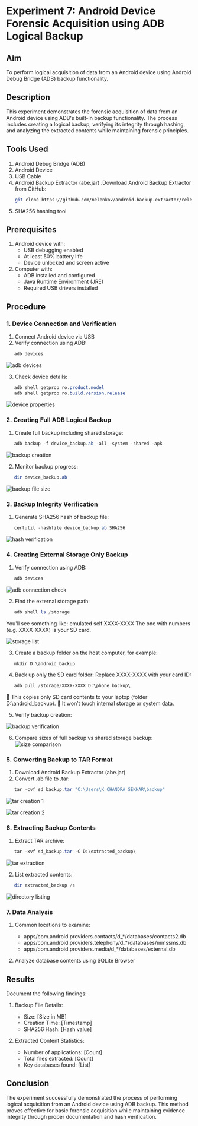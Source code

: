 # Experiment 7: Android Device Forensic Acquisition using ADB Logical Backup

## Aim
To perform logical acquisition of data from an Android device using Android Debug Bridge (ADB) backup functionality.

## Description
This experiment demonstrates the forensic acquisition of data from an Android device using ADB's built-in backup functionality. The process includes creating a logical backup, verifying its integrity through hashing, and analyzing the extracted contents while maintaining forensic principles.

## Tools Used
1. Android Debug Bridge (ADB)
2. Android Device
3. USB Cable
4. Android Backup Extractor (abe.jar)
      .Download Android Backup Extractor from GitHub:
   ```bash
   git clone https://github.com/nelenkov/android-backup-extractor/releases/tag/latest
   ```
5. SHA256 hashing tool

## Prerequisites
1. Android device with:
   - USB debugging enabled
   - At least 50% battery life
   - Device unlocked and screen active
2. Computer with:
   - ADB installed and configured
   - Java Runtime Environment (JRE)
   - Required USB drivers installed

## Procedure

### 1. Device Connection and Verification
1. Connect Android device via USB
2. Verify connection using ADB:
```powershell
   adb devices
```
![adb devices](Output%20Screenshot/Exp7/Screenshot%202025-10-23%20231526.png)
<!-- [Insert Screenshot: ADB devices list output] -->

3. Check device details:
```powershell
   adb shell getprop ro.product.model
   adb shell getprop ro.build.version.release
```
![device properties](Output%20Screenshot/Exp7/Screenshot%202025-10-23%20233804.png)
<!-- [Insert Screenshot: Device properties output] -->

### 2. Creating Full ADB Logical Backup
1. Create full backup including shared storage:
```powershell
   adb backup -f device_backup.ab -all -system -shared -apk
```
![backup creation](Output%20Screenshot/Exp7/Screenshot%202025-10-23%20234009.png)
<!-- [Insert Screenshot: Backup creation dialog on device] -->

2. Monitor backup progress:
```powershell
   dir device_backup.ab
```
![backup file size](Output%20Screenshot/Exp7/Screenshot%202025-10-23%20234443.png)
<!-- [Insert Screenshot: File size and creation time] -->

### 3. Backup Integrity Verification
1. Generate SHA256 hash of backup file:
```powershell
   certutil -hashfile device_backup.ab SHA256
```
![hash verification](Output%20Screenshot/Exp7/Screenshot%202025-10-23%20234443.png)
<!-- [Insert Screenshot: Hash output] -->

### 4. Creating External Storage Only Backup
1. Verify connection using ADB:
```powershell
   adb devices
```
![adb connection check](Output%20Screenshot/Exp7/Screenshot%202025-10-24%20230100.1.png)
<!-- [Insert Screenshot: Shared storage backup dialog] -->

2. Find the external storage path:
```powershell
   adb shell ls /storage
```
   You'll see something like:
emulated  self  XXXX-XXXX
The one with numbers (e.g. XXXX-XXXX) is your SD card.

![storage list](Output%20Screenshot/Exp7/Screenshot%202025-10-24%20230100.1.2.png)

3. Create a backup folder on the host computer, for example:
```poweshell
   mkdir D:\android_backup
```

4. Back up only the SD card folder:
Replace XXXX-XXXX with your card ID:
```powershell
   adb pull /storage/XXXX-XXXX D:\phone_backup\
```
🔹 This copies only SD card contents to your laptop (folder D:\android_backup\).
🔹 It won’t touch internal storage or system data.

5. Verify backup creation:

![backup verification](Output%20Screenshot/Exp7/Screenshot%202025-10-24%20225851.png)
<!-- [Insert Screenshot: Shared storage backup file details] -->

6. Compare sizes of full backup vs shared storage backup:
![size comparison](Output%20Screenshot/Exp7/Screenshot%202025-10-24%20225926.png)
<!-- [Insert Screenshot: Size comparison of backup files] -->


### 5. Converting Backup to TAR Format
1. Download Android Backup Extractor (abe.jar)
2. Convert .ab file to .tar:
```powershell
   tar -cvf sd_backup.tar "C:\Users\K CHANDRA SEKHAR\backup"
```
![tar creation 1](Output%20Screenshot/Exp7/Screenshot%202025-10-24%20233410.png)

![tar creation 2](Output%20Screenshot/Exp7/Screenshot%202025-10-24%20233430.png)
<!-- [Insert Screenshot: Conversion process output] -->

### 6. Extracting Backup Contents
1. Extract TAR archive:
```powershell
   tar -xvf sd_backup.tar -C D:\extracted_backup\
```
![tar extraction](Output%20Screenshot/Exp7/Screenshot%202025-10-24%20234127.png)
<!-- [Insert Screenshot: Extraction process] -->

2. List extracted contents:
```powershell
   dir extracted_backup /s
```
![directory listing](Output%20Screenshot/Exp7/Screenshot%202025-10-24%20234421.png)
<!-- [Insert Screenshot: Directory listing] -->

### 7. Data Analysis

1. Common locations to examine:
   - apps/com.android.providers.contacts/d_*/databases/contacts2.db
   - apps/com.android.providers.telephony/d_*/databases/mmssms.db
   - apps/com.android.providers.media/d_*/databases/external.db

2. Analyze database contents using SQLite Browser

## Results
Document the following findings:
1. Backup File Details:
   - Size: [Size in MB]
   - Creation Time: [Timestamp]
   - SHA256 Hash: [Hash value]

2. Extracted Content Statistics:
   - Number of applications: [Count]
   - Total files extracted: [Count]
   - Key databases found: [List]



## Conclusion
The experiment successfully demonstrated the process of performing logical acquisition from an Android device using ADB backup. This method proves effective for basic forensic acquisition while maintaining evidence integrity through proper documentation and hash verification.
